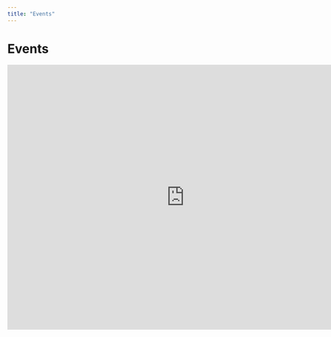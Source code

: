 ```yaml
---
title: "Events"
---
```


<div class="container thin">
  <div class="page-title">
    <h1>
      Events
    </h1>
  </div>
  <iframe src="https://calendar.google.com/calendar/embed?src=d0l79sdne6mcg54mfmq2oil5io%40group.calendar.google.com&ctz=America%2FLos_Angeles" style="border: 0" width="800" height="600" frameborder="0" scrolling="no"></iframe>
</div>
